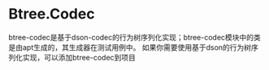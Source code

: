 # Btree.Codec

btree-codec是基于dson-codec的行为树序列化实现；btree-codec模块中的类是由apt生成的，其生成器在测试用例中。
如果你需要使用基于dson的行为树序列化实现，可以添加btree-codec到项目
